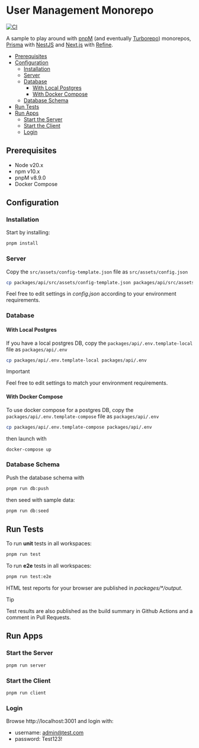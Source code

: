 <h1>User Management Monorepo</h1>

[![CI](https://github.com/manosbatsis/user-management-monorepo/actions/workflows/ci.yml/badge.svg)](https://github.com/manosbatsis/user-management-monorepo/actions/workflows/ci.yml)

A sample to play around with [pnpM](https://pnpm.io/) (and eventually [Turborepo](https://turbo.build/)) monorepos, 
[Prisma](https://www.prisma.io/) with [NestJS](https://nestjs.com/) and [Next.js](https://nextjs.org/) 
with [Refine](https://refine.dev/).

<!-- TOC -->
  * [Prerequisites](#prerequisites)
  * [Configuration](#configuration)
    * [Installation](#installation-)
    * [Server](#server)
    * [Database](#database)
      * [With Local Postgres](#with-local-postgres)
      * [With Docker Compose](#with-docker-compose)
    * [Database Schema](#database-schema)
  * [Run Tests](#run-tests)
  * [Run Apps](#run-apps)
    * [Start the Server](#start-the-server)
    * [Start the Client](#start-the-client)
    * [Login](#login)
<!-- TOC -->

## Prerequisites

- Node v20.x
- npm v10.x
- pnpM v8.9.0
- Docker Compose

## Configuration

### Installation 

Start by installing:

```bash
pnpm install
```

### Server

Copy the `src/assets/config-template.json` file as `src/assets/config.json`

```bash
cp packages/api/src/assets/config-template.json packages/api/src/assets/config.json
```

Feel free to edit settings in _config.json_ according to your environment requirements.


### Database

#### With Local Postgres

If you have a local postgres DB, copy the `packages/api/.env.template-local` file as `packages/api/.env`

```bash
cp packages/api/.env.template-local packages/api/.env
```

> [!IMPORTANT]  
> Feel free to edit settings to match your environment requirements.

#### With Docker Compose

To use docker compose for a postgres DB, copy the `packages/api/.env.template-compose` file as `packages/api/.env`

```bash
cp packages/api/.env.template-compose packages/api/.env
```

then launch with


```bash
docker-compose up
```

### Database Schema

Push the database schema with 

```bash
pnpm run db:push
```

then seed with sample data:

```bash
pnpm run db:seed
```

## Run Tests

To run **unit** tests in all workspaces:

```bash
pnpm run test
```

To run **e2e** tests in all workspaces:

```bash
pnpm run test:e2e
```

HTML test reports for your browser are published in _packages/*/output_.

> [!TIP]
> Test results are also published as the build summary in Github Actions and a comment in Pull Requests.


## Run Apps

### Start the Server

```bash
pnpm run server
```

### Start the Client

```bash
pnpm run client
```

### Login

Browse http://localhost:3001 and login with:

- username: admin@test.com
- password: Test123!


